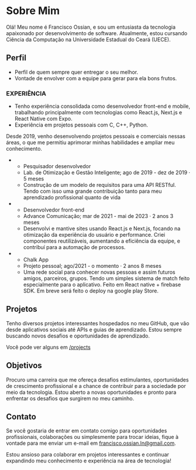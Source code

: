 # Sobre Mim

Olá! Meu nome é Francisco Ossian, e sou um entusiasta da tecnologia apaixonado por desenvolvimento de software. Atualmente, estou cursando Ciência da Computação na Universidade Estadual do Ceará (UECE).

## Perfil

- Perfil de quem sempre quer entregar o seu melhor.
- Vontade de envolver com a equipe para gerar para ela bons frutos.

<section id="professional-experience">

### EXPERIÊNCIA

- Tenho experiência consolidada como desenvolvedor front-end e mobile, trabalhando principalmente com tecnologias como React.js, Next.js e React Native com Expo.
- Experiência em projetos pessoais com C, C++, Python.

Desde 2019, venho desenvolvendo projetos pessoais e comerciais nessas áreas, o que me permitiu aprimorar minhas habilidades e ampliar meu conhecimento.

<div id="time-line">

-
  - Pesquisador desenvolvedor
  - Lab. de Otimização e Gestão Inteligente; ago de 2019 - dez de 2019 · 5 meses
  - Construção de um modelo de requisitos para uma API RESTful. Tendo com isso uma grande contribuição tanto para meu aprendizado profissional quanto de vida
-
  - Desenvolvedor front-end
  - Advance Comunicação; mar de 2021 - mai de 2023 · 2 anos 3 meses
  - Desenvolvi e mantive sites usando React.js e Next.js, focando na otimização da experiência do usuário e performance. Criei    componentes reutilizáveis, aumentando a eficiência da equipe, e contribuí para a automação de processos.
-
  - Chalk App
  - Projeto pessoal; ago/2021 - o momento · 2 anos 8 meses
  - Uma rede social para conhecer novas pessoas e assim futuros amigos, parceiros, grupos. Tendo um simples sistema de match feito especialmente para o aplicativo. Feito em React native + firebase SDK. Em breve será feito o deploy na google play Store.

</div>
</section>

## Projetos

Tenho diversos projetos interessantes hospedados no meu GitHub, que vão desde aplicativos sociais até APIs e guias de aprendizado. Estou sempre buscando novos desafios e oportunidades de aprendizado.

Você pode ver alguns em [/projects](https://www.foln.dev/projects)

## Objetivos

Procuro uma carreira que me ofereça desafios estimulantes, oportunidades de crescimento profissional e a chance de contribuir para a sociedade por meio da tecnologia. Estou aberto a novas oportunidades e pronto para enfrentar os desafios que surgirem no meu caminho.

## Contato

Se você gostaria de entrar em contato comigo para oportunidades profissionais, colaborações ou simplesmente para trocar ideias, fique à vontade para me enviar um e-mail em <francisco.ossian.ln@gmail.com>.

Estou ansioso para colaborar em projetos interessantes e continuar expandindo meu conhecimento e experiência na área de tecnologia!
